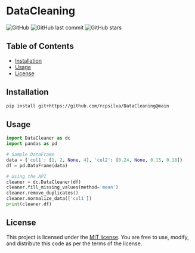 # DataCleaning

![GitHub](https://img.shields.io/github/license/rcpsilva/MLBenchmarks)
![GitHub last commit](https://img.shields.io/github/last-commit/rcpsilva/MLBenchmarks)
![GitHub stars](https://img.shields.io/github/stars/rcpsilva/MLBenchmarks?style=social)

## Table of Contents

- [Installation](#installation)
- [Usage](#usage)
- [License](#license)

## Installation

```bash
pip install git+https://github.com/rcpsilva/DataCleaning@main
```

## Usage

```python
import DataCleaner as dc
import pandas as pd

# Sample DataFrame
data = {'col1': [1, 2, None, 4], 'col2': [0.24, None, 0.15, 0.18]}
df = pd.DataFrame(data)

# Using the API
cleaner = dc.DataCleaner(df)
cleaner.fill_missing_values(method='mean')
cleaner.remove_duplicates()
cleaner.normalize_data(['col1'])
print(cleaner.df)
```

## License

This project is licensed under the [MIT license](LICENSE). You are free to use, modify, and distribute this code as per the terms of the license.
